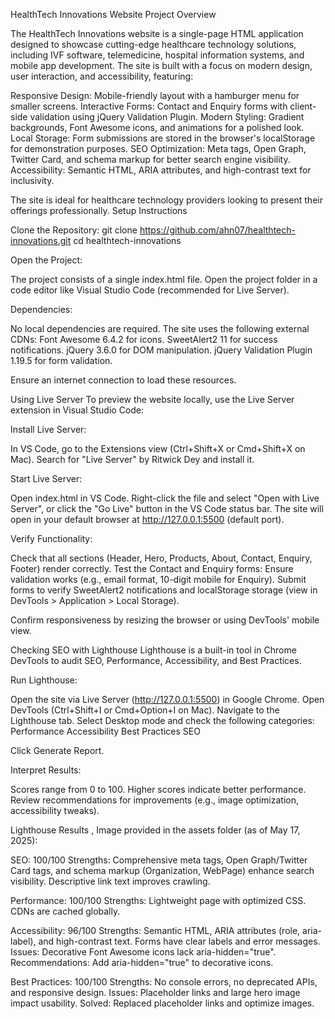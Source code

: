 HealthTech Innovations Website
Project Overview

The HealthTech Innovations website is a single-page HTML application designed to showcase cutting-edge healthcare technology solutions, including IVF software, telemedicine, hospital information systems, and mobile app development. The site is built with a focus on modern design, user interaction, and accessibility, featuring:

Responsive Design: Mobile-friendly layout with a hamburger menu for smaller screens.
Interactive Forms: Contact and Enquiry forms with client-side validation using jQuery Validation Plugin.
Modern Styling: Gradient backgrounds, Font Awesome icons, and animations for a polished look.
Local Storage: Form submissions are stored in the browser's localStorage for demonstration purposes.
SEO Optimization: Meta tags, Open Graph, Twitter Card, and schema markup for better search engine visibility.
Accessibility: Semantic HTML, ARIA attributes, and high-contrast text for inclusivity.

The site is ideal for healthcare technology providers looking to present their offerings professionally.
Setup Instructions

Clone the Repository:
git clone https://github.com/ahn07/healthtech-innovations.git
cd healthtech-innovations


Open the Project:

The project consists of a single index.html file.
Open the project folder in a code editor like Visual Studio Code (recommended for Live Server).


Dependencies:

No local dependencies are required. The site uses the following external CDNs:
Font Awesome 6.4.2 for icons.
SweetAlert2 11 for success notifications.
jQuery 3.6.0 for DOM manipulation.
jQuery Validation Plugin 1.19.5 for form validation.


Ensure an internet connection to load these resources.



Using Live Server
To preview the website locally, use the Live Server extension in Visual Studio Code:

Install Live Server:

In VS Code, go to the Extensions view (Ctrl+Shift+X or Cmd+Shift+X on Mac).
Search for "Live Server" by Ritwick Dey and install it.


Start Live Server:

Open index.html in VS Code.
Right-click the file and select "Open with Live Server", or click the "Go Live" button in the VS Code status bar.
The site will open in your default browser at http://127.0.0.1:5500 (default port).


Verify Functionality:

Check that all sections (Header, Hero, Products, About, Contact, Enquiry, Footer) render correctly.
Test the Contact and Enquiry forms:
Ensure validation works (e.g., email format, 10-digit mobile for Enquiry).
Submit forms to verify SweetAlert2 notifications and localStorage storage (view in DevTools > Application > Local Storage).


Confirm responsiveness by resizing the browser or using DevTools' mobile view.



Checking SEO with Lighthouse
Lighthouse is a built-in tool in Chrome DevTools to audit SEO, Performance, Accessibility, and Best Practices.

Run Lighthouse:

Open the site via Live Server (http://127.0.0.1:5500) in Google Chrome.
Open DevTools (Ctrl+Shift+I or Cmd+Option+I on Mac).
Navigate to the Lighthouse tab.
Select Desktop mode and check the following categories:
Performance
Accessibility
Best Practices
SEO


Click Generate Report.


Interpret Results:

Scores range from 0 to 100. Higher scores indicate better performance.
Review recommendations for improvements (e.g., image optimization, accessibility tweaks).


Lighthouse Results , Image provided in the assets folder (as of May 17, 2025):

SEO: 100/100
Strengths: Comprehensive meta tags, Open Graph/Twitter Card tags, and schema markup (Organization, WebPage) enhance search visibility. Descriptive link text improves crawling.



Performance: 100/100
Strengths: Lightweight page with optimized CSS. CDNs are cached globally.



Accessibility: 96/100
Strengths: Semantic HTML, ARIA attributes (role, aria-label), and high-contrast text. Forms have clear labels and error messages.
Issues: Decorative Font Awesome icons lack aria-hidden="true".
Recommendations: Add aria-hidden="true" to decorative icons.


Best Practices: 100/100
Strengths: No console errors, no deprecated APIs, and responsive design.
Issues: Placeholder links and large hero image impact usability.
Solved: Replaced placeholder links and optimize images.


